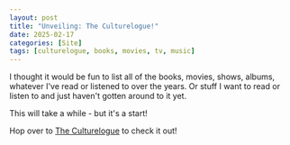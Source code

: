 ```yaml
---
layout: post
title: "Unveiling: The Culturelogue!"
date: 2025-02-17
categories: [Site]
tags: [culturelogue, books, movies, tv, music]
---
```


I thought it would be fun to list all of the books, movies, shows, albums, whatever I've read or listened to over the years. Or stuff I want to read or listen to and just haven't gotten around to it yet.

This will take a while - but it's a start!

Hop over to [The Culturelogue](/culturelogue/) to check it out!
